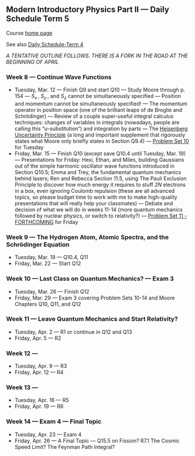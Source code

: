 ## Modern Introductory Physics Part II &mdash; Daily Schedule Term 5

Course [home page](./)

See also [Daily Schedule-Term 4](./daily_schedule-term_4.html)

*A TENTATIVE OUTLINE FOLLOWS. THERE IS A FORK IN THE ROAD AT THE BEGINNING OF APRIL*

### Week 8 &mdash; Continue Wave Functions

* Tuesday, Mar. 12 &mdash; Finish Q9 and start Q10 &mdash; Study Moore through p. 154 &mdash; *S<sub>x</sub>&thinsp;*, *S<sub>y</sub>&thinsp;*, and *S<sub>z</sub>* cannot be simultaneously specified &mdash; Position and momentum cannot be simultaneously specified! &mdash; The momentum operator in position space (one of the brilliant leaps of de Broglie and Schr&ouml;dinger) &mdash; Review of a couple super-useful integral calculus techniques: changes of variables in integrals (nowadays, people are calling this &ldquo;*u*-substitution&rdquo;) and integration by parts &mdash; The [Heisenberg Uncertainty Principle](./resources/HeisenbergUncertaintyPrinciple.nb.pdf) (a long and important supplement that rigorously states what Moore only briefly states in Section Q9.4) &mdash; [Problem Set 10](./assignments/AssignmentFor2024-03-12.nb.pdf) for Tuesday
* Friday, Mar. 15 &mdash; Finish Q10 (except save Q10.4 until Tuesday, Mar. 19) &mdash; Presentations for Friday: Hexi, Ethan, and Miles, building Gaussians out of the simple harmonic oscillator wave functions introduced in Section Q10.5; Emma and Trey, the fundamental quantum mechanics behind lasers; Ren and Rebecca Section 11.5, using The Pauli Exclusion Principle to discover how much energy it requires to stuff *2N* electrons in a box, even ignoring Coulomb repulsion (these are all advanced topics, so please budget time to work with me to make high-quality presentations that will really help your classmates) &mdash; Debate and decision of what we will do in weeks 11-14 (more quantum mechanics followed by nuclear physics, or switch to relativity?) &mdash; [Problem Set 11 - FORTHCOMING](./assignments/AssignmentFor2024-03-15.nb.pdf) for Friday

### Week 9 &mdash; The Hydrogen Atom, Atomic Spectra, and the Schr&ouml;dinger Equation

* Tuesday, Mar. 19 &mdash; Q10.4, Q11
* Friday, Mar. 22 &mdash; Start Q12

### Week 10 &mdash; Last Class on Quantum Mechanics? &mdash; Exam 3

* Tuesday, Mar. 26 &mdash; Finish Q12
* Friday, Mar. 29 &mdash; Exam 3 covering Problem Sets 10-14 and Moore Chapters Q10, Q11, and Q12

### Week 11 &mdash; Leave Quantum Mechanics and Start Relativity?

* Tuesday, Apr. 2 &mdash; R1 or continue in Q12 and Q13
* Friday, Apr. 5 &mdash; R2

### Week 12 &mdash;

* Tuesday, Apr. 9 &mdash; R3
* Friday, Apr. 12 &mdash; R4

### Week 13 &mdash;

* Tuesday, Apr. 16 &mdash; R5
* Friday, Apr. 19 &mdash; R6

### Week 14 &mdash; Exam 4 &mdash; Final Topic

* Tuesday, Apr. 23 &mdash; Exam 4
* Friday, Apr. 26 &mdash; A Final Topic &mdash; Q15.5 on Fission? R7.1 The Cosmic Speed Limit? The Feynman Path Integral?